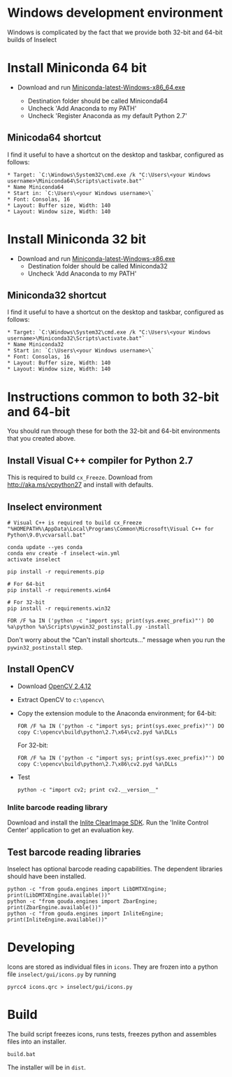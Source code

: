 # Windows development environment

Windows is complicated by the fact that we provide both 32-bit and 64-bit builds
of Inselect

# Install Miniconda 64 bit
* Download and run [Miniconda-latest-Windows-x86_64.exe](https://repo.continuum.io/miniconda/)

    * Destination folder should be called Miniconda64
    * Uncheck 'Add Anaconda to my PATH'
    * Uncheck 'Register Anaconda as my default Python 2.7'

## Minicoda64 shortcut

I find it useful to have a shortcut on the desktop and taskbar, configured as
follows:

    * Target: `C:\Windows\System32\cmd.exe /k "C:\Users\<your Windows username>\Miniconda64\Scripts\activate.bat"`
    * Name Miniconda64
    * Start in: `C:\Users\<your Windows username>\`
    * Font: Consolas, 16
    * Layout: Buffer size, Width: 140
    * Layout: Window size, Width: 140


# Install Miniconda 32 bit
* Download and run [Miniconda-latest-Windows-x86.exe](https://repo.continuum.io/miniconda/)
    * Destination folder should be called Miniconda32
    * Uncheck 'Add Anaconda to my PATH'

## Miniconda32 shortcut

I find it useful to have a shortcut on the desktop and taskbar, configured as
follows:

    * Target: `C:\Windows\System32\cmd.exe /k "C:\Users\<your Windows username>\Miniconda32\Scripts\activate.bat"`
    * Name Miniconda32
    * Start in: `C:\Users\<your Windows username>\`
    * Font: Consolas, 16
    * Layout: Buffer size, Width: 140
    * Layout: Window size, Width: 140

# Instructions common to both 32-bit and 64-bit

You should run through these for both the 32-bit and 64-bit environments that
you created above.

## Install Visual C++ compiler for Python 2.7

This is required to build `cx_Freeze`.
Download from http://aka.ms/vcpython27 and install with defaults.

## Inselect environment

```
# Visual C++ is required to build cx_Freeze
"%HOMEPATH%\AppData\Local\Programs\Common\Microsoft\Visual C++ for Python\9.0\vcvarsall.bat"

conda update --yes conda
conda env create -f inselect-win.yml
activate inselect

pip install -r requirements.pip

# For 64-bit
pip install -r requirements.win64

# For 32-bit
pip install -r requirements.win32

FOR /F %a IN ('python -c "import sys; print(sys.exec_prefix)"') DO %a\python %a\Scripts\pywin32_postinstall.py -install
```

Don't worry about the "Can't install shortcuts..." message when you run the
`pywin32_postinstall` step.

## Install OpenCV
* Download [OpenCV 2.4.12](http://opencv.org/)
* Extract OpenCV to `c:\opencv\`
* Copy the extension module to the Anaconda environment; for 64-bit:

    ```
    FOR /F %a IN ('python -c "import sys; print(sys.exec_prefix)"') DO copy C:\opencv\build\python\2.7\x64\cv2.pyd %a\DLLs
    ```

    For 32-bit:

    ```
    FOR /F %a IN ('python -c "import sys; print(sys.exec_prefix)"') DO copy C:\opencv\build\python\2.7\x86\cv2.pyd %a\DLLs
    ```


* Test

    ```
    python -c "import cv2; print cv2.__version__"
    ```

### Inlite barcode reading library
Download and install the [Inlite ClearImage SDK](http://www.inliteresearch.com/).
Run the 'Inlite Control Center' application to get an evaluation key.

## Test barcode reading libraries

Inselect has optional barcode reading capabilities. The dependent libraries
should have been installed.

```
python -c "from gouda.engines import LibDMTXEngine; print(LibDMTXEngine.available())"
python -c "from gouda.engines import ZbarEngine; print(ZbarEngine.available())"
python -c "from gouda.engines import InliteEngine; print(InliteEngine.available())"
```

# Developing

Icons are stored as individual files in `icons`. They are frozen into
a python file `inselect/gui/icons.py` by running

```
pyrcc4 icons.qrc > inselect/gui/icons.py
```

# Build

The build script freezes icons, runs tests, freezes python and assembles files
into an installer.

```
build.bat
```

The installer will be in `dist`.
